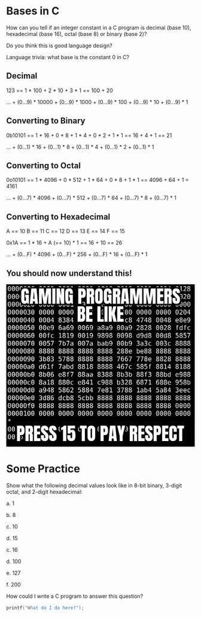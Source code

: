 # Bases in C

How can you tell if an integer constant in a C program is decimal (base 10), hexadecimal (base 16), octal (base 8) or binary (base 2)?

Do you think this is good language design?

Language trivia: what base is the constant 0 in C?


## Decimal

123 == 1 * 100 + 2 * 10 + 3 * 1 == 100 + 20

... + (0...9) * 10000 + (0...9) * 1000 + (0...9) * 100 + (0...9) * 10 + (0...9) * 1


## Converting to Binary

0b10101 == 1 * 16 + 0 * 8 + 1 * 4 + 0 * 2 + 1 * 1 == 16 + 4 + 1 == 21

... + (0...1) * 16 + (0...1) * 8 + (0...1) * 4 + (0...1) * 2 + (0...1) * 1


## Converting to Octal

0o10101 == 1 * 4096 + 0 * 512 + 1 * 64 + 0 * 8 + 1 * 1 == 4096 + 64 + 1 = 4161

... + (0...7) * 4096 + (0...7) * 512 + (0...7) * 64 + (0...7) * 8 + (0...7) * 1

## Converting to Hexadecimal

A == 10
B == 11
C == 12
D == 13
E == 14
F == 15

0x1A == 1 * 16 + A (== 10) * 1 == 16 + 10 == 26

... + (0...F) * 4096 + (0...F) * 256 + (0...F) * 16 + (0...F) * 1


## You should now understand this!

![hexadecimal](hexadecimal.jpg)


# Some Practice

Show what the following decimal values look like in 8-bit binary, 3-digit octal, and 2-digit hexadecimal:

a. 1


b. 8


c. 10


d. 15


c. 16


d. 100


e. 127


f. 200


How could I write a C program to answer this question?

```c
printf("What do I do here?");
```
